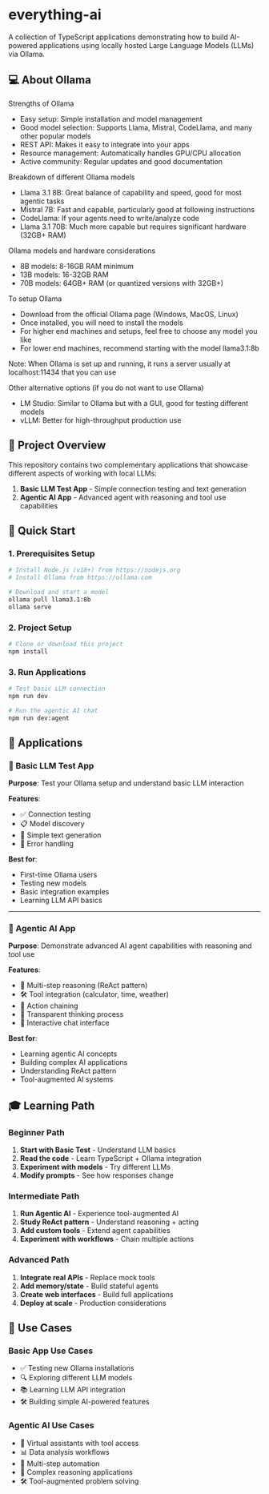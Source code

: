 # everything-ai

A collection of TypeScript applications demonstrating how to build AI-powered applications using locally hosted Large Language Models (LLMs) via Ollama.

## 💻 About Ollama

Strengths of Ollama

- Easy setup: Simple installation and model management
- Good model selection: Supports Llama, Mistral, CodeLlama, and many other popular models
- REST API: Makes it easy to integrate into your apps
- Resource management: Automatically handles GPU/CPU allocation
- Active community: Regular updates and good documentation

Breakdown of different Ollama models

- Llama 3.1 8B: Great balance of capability and speed, good for most agentic tasks
- Mistral 7B: Fast and capable, particularly good at following instructions
- CodeLlama: If your agents need to write/analyze code
- Llama 3.1 70B: Much more capable but requires significant hardware (32GB+ RAM)

Ollama models and hardware considerations

- 8B models: 8-16GB RAM minimum
- 13B models: 16-32GB RAM
- 70B models: 64GB+ RAM (or quantized versions with 32GB+)

To setup Ollama

- Download from the official Ollama page (Windows, MacOS, Linux)
- Once installed, you will need to install the models
- For higher end machines and setups, feel free to choose any model you like
- For lower end machines, recommend starting with the model llama3.1:8b

Note: When Ollama is set up and running, it runs a server usually at localhost:11434 that you can use

Other alternative options (if you do not want to use Ollama)

- LM Studio: Similar to Ollama but with a GUI, good for testing different models
- vLLM: Better for high-throughput production use

## 🎯 Project Overview

This repository contains two complementary applications that showcase different aspects of working with local LLMs:

1. **Basic LLM Test App** - Simple connection testing and text generation
2. **Agentic AI App** - Advanced agent with reasoning and tool use capabilities

## 🚀 Quick Start

### 1. Prerequisites Setup

```bash
# Install Node.js (v18+) from https://nodejs.org
# Install Ollama from https://ollama.com

# Download and start a model
ollama pull llama3.1:8b
ollama serve
```

### 2. Project Setup

```bash
# Clone or download this project
npm install
```

### 3. Run Applications

```bash
# Test basic LLM connection
npm run dev

# Run the agentic AI chat
npm run dev:agent
```

## 📱 Applications

### 🧪 Basic LLM Test App

**Purpose**: Test your Ollama setup and understand basic LLM interaction

**Features**:

- ✅ Connection testing
- 📋 Model discovery
- 💬 Simple text generation
- 🔧 Error handling

**Best for**:

- First-time Ollama users
- Testing new models
- Basic integration examples
- Learning LLM API basics

---

### 🤖 Agentic AI App

**Purpose**: Demonstrate advanced AI agent capabilities with reasoning and tool use

**Features**:

- 🧠 Multi-step reasoning (ReAct pattern)
- 🛠️ Tool integration (calculator, time, weather)
- 🔄 Action chaining
- 💭 Transparent thinking process
- 💬 Interactive chat interface

**Best for**:

- Learning agentic AI concepts
- Building complex AI applications
- Understanding ReAct pattern
- Tool-augmented AI systems

## 🎓 Learning Path

### Beginner Path

1. **Start with Basic Test** - Understand LLM basics
2. **Read the code** - Learn TypeScript + Ollama integration
3. **Experiment with models** - Try different LLMs
4. **Modify prompts** - See how responses change

### Intermediate Path

1. **Run Agentic AI** - Experience tool-augmented AI
2. **Study ReAct pattern** - Understand reasoning + acting
3. **Add custom tools** - Extend agent capabilities
4. **Experiment with workflows** - Chain multiple actions

### Advanced Path

1. **Integrate real APIs** - Replace mock tools
2. **Add memory/state** - Build stateful agents
3. **Create web interfaces** - Build full applications
4. **Deploy at scale** - Production considerations

## 🎯 Use Cases

### Basic App Use Cases

- ✅ Testing new Ollama installations
- 🔍 Exploring different LLM models
- 📚 Learning LLM API integration
- 🛠️ Building simple AI-powered features

### Agentic AI Use Cases

- 🤖 Virtual assistants with tool access
- 📊 Data analysis workflows
- 🔄 Multi-step automation
- 🧠 Complex reasoning applications
- 🛠️ Tool-augmented problem solving
